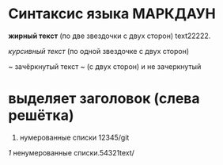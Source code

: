 # Синтаксис языка МАРКДАУН #

**жирный текст** (по две звездочки с двух сторон) text22222.

*курсивный текст* (по одной звездочке с двух сторон)

~ зачёркнутый текст ~ (с двух сторон) и не зачеркнутый

# выделяет заголовок (слева решётка)

1. нумерованные списки 12345/git

*1* ненумерованные списки.54321text/
